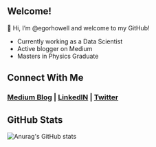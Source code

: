## Welcome!
👋 Hi, I’m @egorhowell and welcome to my GitHub!

- Currently working as a Data Scientist
- Active blogger on Medium
- Masters in Physics Graduate

## Connect With Me
 ### [Medium Blog](https://medium.com/@egorhowell)  |  [LinkedIN](https://uk.linkedin.com/in/egor-howell-092a721b3) | [Twitter](https://twitter.com/EgorHowell)


## GitHub Stats
 ![Anurag's GitHub stats](https://github-readme-stats.vercel.app/api?username=egorhowell&show_icons=true&theme=default&hide=contribs&card_width=200)
